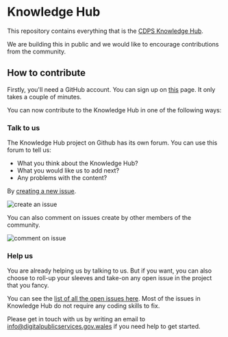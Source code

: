 # Knowledge Hub

This repository contains everything that is the [CDPS Knowledge Hub](https://cdps-wales.github.io/knowledge-hub/).

We are building this in public and we would like to encourage contributions from the community.

## How to contribute

Firstly, you'll need a GitHub account. You can sign up on [this](https://github.com/join) page. It only takes a couple of minutes.

You can now contribute to the Knowledge Hub in one of the following ways:

### Talk to us

The Knowledge Hub project on Github has its own forum. You can use this forum to tell us:

* What you think about the Knowledge Hub?
* What you would like us to add next?
* Any problems with the content?

By [creating a new issue](https://github.com/alixedi/knowledge-hub/issues/new).

![create an issue](https://user-images.githubusercontent.com/3349430/101616366-313a0480-3a07-11eb-90ad-175f7ce51e1f.gif)

You can also comment on issues create by other members of the community. 

![comment on issue](https://user-images.githubusercontent.com/3349430/101616652-8d9d2400-3a07-11eb-8f38-5921f1769cdc.gif)

### Help us

You are already helping us by talking to us. But if you want, you can also choose to roll-up your sleeves and take-on any open issue in the project that you fancy. 

You can see the [list of all the open issues here](https://github.com/alixedi/knowledge-hub/issues). Most of the issues in Knowledge Hub do not require any coding skills to fix. 

Please get in touch with us by writing an email to info@digitalpublicservices.gov.wales if you need help to get started.


